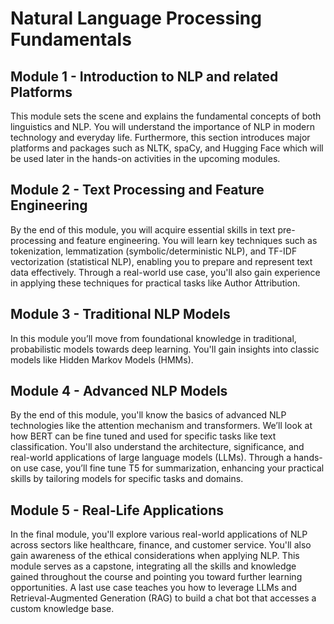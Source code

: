 # Natural Language Processing Fundamentals

## Module 1 - Introduction to NLP and related Platforms
This module sets the scene and explains the fundamental concepts of both linguistics and NLP. You will understand the importance of NLP in modern technology and everyday life. Furthermore, this section introduces major platforms and packages such as NLTK, spaCy, and Hugging Face which will be used later in the hands-on activities in the upcoming modules.


## Module 2 - Text Processing and Feature Engineering
By the end of this module, you will acquire essential skills in text pre-processing and feature engineering. You will learn key techniques such as tokenization, lemmatization (symbolic/deterministic NLP), and TF-IDF vectorization (statistical NLP), enabling you to prepare and represent text data effectively. Through a real-world use case, you'll also gain experience in applying these techniques for practical tasks like Author Attribution.

## Module 3 - Traditional NLP Models
In this module you’ll move from foundational knowledge in traditional, probabilistic models towards deep learning. You'll gain insights into classic models like Hidden Markov Models (HMMs).

## Module 4 - Advanced NLP Models
By the end of this module, you'll know the basics of advanced NLP technologies like the attention mechanism and transformers. We’ll look at how BERT can be fine tuned and used for specific tasks like text classification. You'll also understand the architecture, significance, and real-world applications of large language models (LLMs). Through a hands-on use case, you’ll fine tune T5 for summarization, enhancing your practical skills by tailoring models for specific tasks and domains.

## Module 5 - Real-Life Applications 
In the final module, you'll explore various real-world applications of NLP across sectors like healthcare, finance, and customer service. You'll also gain awareness of the ethical considerations when applying NLP. This module serves as a capstone, integrating all the skills and knowledge gained throughout the course and pointing you toward further learning opportunities. A last use case teaches you how to leverage LLMs and Retrieval-Augmented Generation (RAG) to build a chat bot that accesses a custom knowledge base.
